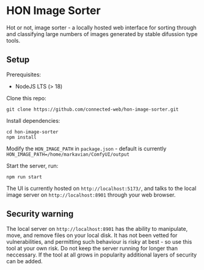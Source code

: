 # HON Image Sorter

Hot or not, image sorter - a locally hosted web interface for sorting through and classifying large numbers of images generated by stable difussion type tools.

## Setup

Prerequisites:

- NodeJS LTS (> 18)

Clone this repo:

```
git clone https://github.com/connected-web/hon-image-sorter.git
```

Install dependencies:

```
cd hon-image-sorter
npm install
```

Modify the `HON_IMAGE_PATH` in `package.json` - default is currently `HON_IMAGE_PATH=/home/markavian/ComfyUI/output`

Start the server, run:

```
npm run start
```

The UI is currently hosted on `http://localhost:5173/`, and talks to the local image server on `http://localhost:8901` through your web browser.

## Security warning

The local server on `http://localhost:8901` has the ability to manipulate, move, and remove files on your local disk. It has not been vetted for vulnerabilities, and permitting such behaviour is risky at best - so use this tool at your own risk. Do not keep the server running for longer than neccessary. If the tool at all grows in popularity additional layers of security can be added. 